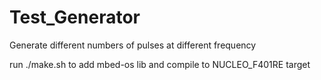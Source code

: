 # Test_Generator
Generate different numbers of pulses at different frequency


run ./make.sh to add mbed-os lib and compile to NUCLEO_F401RE target
